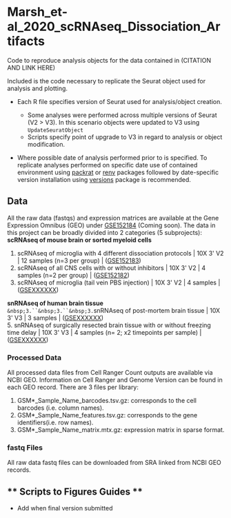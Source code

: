 # Marsh_et-al_2020_scRNAseq_Dissociation_Artifacts
Code to reproduce analysis objects for the data contained in (CITATION AND LINK HERE)

Included is the code necessary to replicate the Seurat object used for analysis and plotting.
- Each R file specifies version of Seurat used for analysis/object creation.
    - Some analyses were performed across multiple versions of Seurat (V2 > V3).  In this scenario objects were updated to V3 using `UpdateSeuratObject`
    - Scripts specify point of upgrade to V3 in regard to analysis or object modification.

- Where possible date of analysis performed prior to is specified.  To replicate analyses performed on specific date use of contained environment using [packrat](https://cran.r-project.org/web/packages/packrat/index.html) or [renv](https://cran.r-project.org/web/packages/renv/index.html) packages followed by date-specific version installation using [versions](https://cran.r-project.org/web/packages/versions/index.html) package is recommended.

## Data
All the raw data (fastqs) and expression matrices are available at the Gene Expression Omnibus (GEO) under [GSE152184](https://www.ncbi.nlm.nih.gov/geo/query/acc.cgi?acc=GSE152184) (Coming soon). The data in this project can be broadly divided into 2 categories (5 subprojects):  
**scRNAseq of mouse brain or sorted myeloid cells**
  1. scRNAseq of microglia with 4 different dissociation protocols | 10X 3' V2 | 12 samples (n=3 per group) | ([GSE152183](https://www.ncbi.nlm.nih.gov/geo/query/acc.cgi?acc=GSE152183))
  2. scRNAseq of all CNS cells with or without inhibitors | 10X 3' V2 | 4 samples (n=2 per group) | ([GSE152182](https://www.ncbi.nlm.nih.gov/geo/query/acc.cgi?acc=GSE152182))
  3. scRNAseq of microglia (tail vein PBS injection) | 10X 3' V2 | 4 samples | ([GSEXXXXXX](GSEXXXXXX))

**snRNAseq of human brain tissue**  
`&nbsp;3.``&nbsp;3.``&nbsp;3.`snRNAseq of post-mortem brain tissue | 10X 3' V3 | 3 samples | ([GSEXXXXXX](GSEXXXXXX))  
  5. snRNAseq of surgically resected brain tissue with or without freezing time delay | 10X 3' V3 | 4 samples (n= 2; x2 timepoints per sample) | ([GSEXXXXXX](GSEXXXXXX))

### Processed Data
All processed data files from Cell Ranger Count outputs are available via NCBI GEO.  Information on Cell Ranger and Genome Version can be found in each GEO record.
There are 3 files per library:
  1. GSM\*\_Sample_Name_barcodes.tsv.gz: corresponds to the cell barcodes (i.e. column names).
  2. GSM\*\_Sample_Name_features.tsv.gz: corresponds to the gene identifiers(i.e. row names).
  3. GSM\*\_Sample_Name_matrix.mtx.gz: expression matrix in sparse format.

### fastq Files
All raw data fastq files can be downloaded from SRA linked from NCBI GEO records.

## ** Scripts to Figures Guides **
- Add when final version submitted
